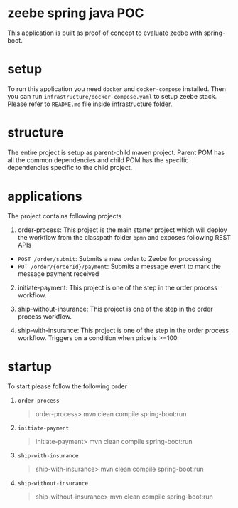# zeebe spring java POC

This application is built as proof of concept to evaluate zeebe with spring-boot.

# setup

To run this application you need `docker` and `docker-compose` installed. Then you can run `infrastructure/docker-compose.yaml` to setup zeebe stack. Please refer to `README.md` file inside infrastructure folder.

# structure

The entire project is setup as parent-child maven project. Parent POM has all the common dependencies and child POM has the specific dependencies specific to the child project.

# applications

The project contains following projects

1. order-process: This project is the main starter project which will deploy the workflow from the classpath folder `bpmn` and exposes following REST APIs
- `POST /order/submit`: Submits a new order to Zeebe for processing
- `PUT /order/{orderId}/payment`: Submits a message event to mark the message payment received

2. initiate-payment: This project is one of the step in the order process workflow.

3. ship-without-insurance: This project is one of the step in the order process workflow.

4. ship-with-insurance: This project is one of the step in the order process workflow. Triggers on a condition when price is >=100.

# startup 

To start please follow the following order

1. `order-process` 
    > order-process> mvn clean compile spring-boot:run
2. `initiate-payment`   
    > initiate-payment> mvn clean compile spring-boot:run
3. `ship-with-insurance`
    > ship-with-insurance> mvn clean compile spring-boot:run
4. `ship-without-insurance`
    > ship-without-insurance> mvn clean compile spring-boot:run